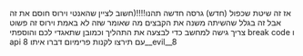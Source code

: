 אז זה שיטת שכפול (חדש) גרסה חדשה תהנו!!!!(חשוב לציין שהאנטי וירוס חוסם את זה אבל זה בגלל שהשיתה משנה את הקבצים מה שאומר שזה לא באמת וירוס זה פשוט צריך גישה למחשב כדי לבצעה את התהליך וכמובן שתאגדי לכם והוספתי break code ו api עם תירצו לקנות פרימיום דברו איתו 8__evil__8
